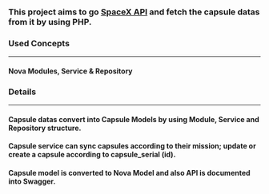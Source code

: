 ### This project aims to go [SpaceX API](https://api.spacexdata.com/v3/capsules) and fetch the capsule datas from it by using PHP.
### Used Concepts 
---
#### Nova Modules, Service & Repository
### Details
---
#### Capsule datas convert into Capsule Models by using Module, Service and Repository structure.
#### Capsule service can sync capsules according to their mission; update or create a capsule according to capsule_serial (id).
#### Capsule model is converted to Nova Model and also API is documented into Swagger.

